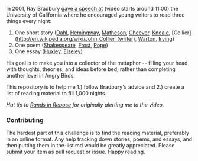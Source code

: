 In 2001, Ray Bradbury [gave a speech at](http://www.youtube.com/watch?v=_W-r7ABrMYU) (video starts around 11:00) the University of California where he encouraged young writers to read three things every night:

1. One short story ([Dahl](http://en.wikipedia.org/wiki/Roald_Dahl), [Hemingway](http://en.wikipedia.org/wiki/Hemingway), [Matheson](http://en.wikipedia.org/wiki/Richard_Matheson), [Cheever](http://en.wikipedia.org/wiki/John_Cheever), [Kneale](http://en.wikipedia.org/wiki/Nigel_Kneale), [Collier](http://en.wikipedia.org/wiki/John_Collier_(writer), [Warton](http://en.wikipedia.org/wiki/Edith_Wharton), [Irving](http://en.wikipedia.org/wiki/Washington_Irving))
2. One poem ([Shakespeare](http://en.wikipedia.org/wiki/William_Shakespeare), [Frost](http://en.wikipedia.org/wiki/Robert_Frost), [Pope](http://en.wikipedia.org/wiki/Alexander_Pope))
3. One essay ([Huxley](http://en.wikipedia.org/wiki/Aldus_Huxley), [Eiseley](http://en.wikipedia.org/wiki/Loren_Eiseley))

His goal is to make you into a collector of the metaphor -- filling your head with thoughts, theories, and ideas before bed, rather than completing another level in Angry Birds.

This repository is to help me 1.) follow Bradbury's advice and 2.) create a list of reading material to fill 1,000 nights.

_Hat tip to [Rands in Repose](http://randsinrepose.com/links/2013/11/30/1000-nights/) for originally alerting me to the video._

### Contributing

The hardest part of this challenge is to find the reading material, preferably in an online format. Any help tracking down stories, poems, and essays, and then putting them in the-list.md would be greatly appreciated. Please submit your item as pull request or issue. Happy reading.
